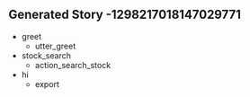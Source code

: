 ## Generated Story -1298217018147029771
* greet
    - utter_greet
* stock_search
    - action_search_stock
* hi
    - export
